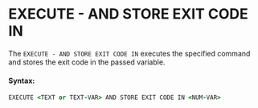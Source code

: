 # EXECUTE - AND STORE EXIT CODE IN

The `EXECUTE - AND STORE EXIT CODE IN` executes the specified command and stores the exit code in the passed variable.

#### Syntax:

```coffeescript
EXECUTE <TEXT or TEXT-VAR> AND STORE EXIT CODE IN <NUM-VAR>
```


